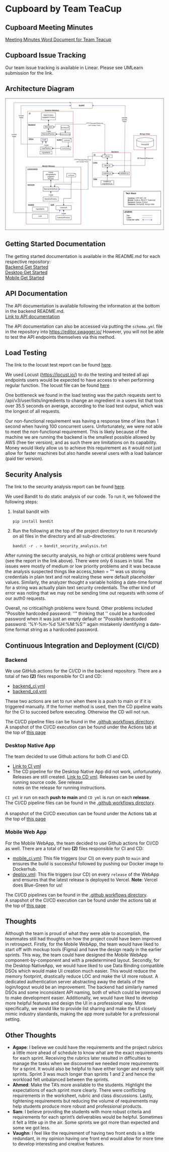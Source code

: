# Cupboard by Team TeaCup

## Cupboard Meeting Minutes

[Meeting Minutes Word Document for Team Teacup](https://umanitoba-my.sharepoint.com/:w:/g/personal/seoa_myumanitoba_ca/ES0XvzVCruJMvQMZnQftuaMBZt7z6owPIiaymP5jdOUhIw?e=Qlf8kV)

## Cupboard Issue Tracking

Our team issue tracking is available in Linear. Please see UMLearn submission for the link.

## Architecture Diagram

![Architecture Diagram](/docs/images/sprint_3/Sprint_3_Architecture.jpg)

## Getting Started Documentation

The getting started documentation is available in the README.md for each respective repository:  
[Backend Get Started](https://github.com/COMP4350-Team2/Backend#getting-started)  
[Desktop Get Started](https://github.com/COMP4350-Team2/Desktop-NativeApp#requirements)  
[Mobile Get Started](https://github.com/COMP4350-Team2/Mobile-Webapp#prerequisites)

## API Documentation
The API documentation is available following the information at the bottom in the backend README.md.  
[Link to API documentation](https://github.com/COMP4350-Team2/Backend#api-documentation)

The API documentation can also be accessed via putting the `schema.yml` file in the repository into https://editor.swagger.io/ However, you will not be able to test the API endpoints themselves via this method.

## Load Testing
The link to the locust test report can be found [here](/docs/sprint_3_reports/Load_testing_report.txt).  

We used Locust (https://locust.io/) to do the testing and tested all api endpoints users would be expected to have access to when performing regular function. The locust file can be found [here](https://github.com/COMP4350-Team2/Backend/blob/main/locustfile.py)   

One bottleneck we found in the load testing was the patch requests sent to /api/v3/user/lists/ingredients to change an ingredient in a users list that took over 35.5 seconds on average, according to the load test output, which was the longest of all requests. 

Our non-functional requirement was having a response time of less than 1 second when having 100 concurrent users. Unfortunately, we were not able to meet the non-functional requirement. This is likely because of the machine we are running the backend is the smallest possible allowed by AWS (free tier version), and as such there are limitations on its capability. Money would likely allow us to achieve this requirement as it would not just allow for faster machines but also handle several users with a load balancer (paid tier version). 

## Security Analysis
The link to the security analysis report can be found [here](/docs/sprint_3_reports/Bandit_security_analysis.txt).

We used Bandit to do static analysis of our code. To run it, we followed the following steps:
1. Install bandit with
   ```
   pip install bandit
   ```
2. Run the following at the top of the project directory to run it recursivly on all files in the directory and all sub-directories.
   ```
   bandit -r . > bandit_security_analysis.txt
   ```

After running the security analysis, no high or critical problems were found (see the report in the link above). There were only 6 issues in total. The issues were mostly of medium or low priority problems and it was because the analysis suspected things like access_token = "" was us storing credentials in plain text and not realizing these were default placeholder values. Similarly, the analyzer thought a variable holding a date-time format for a string was actually plain text security credentials. The other kind of error was noting that we may not be sending time out requests with some of our auth0 requests. 

Overall, no critical/high problems were found. Other problems included "Possible hardcoded password: ''" thinking that '' could be a hardcoded password when it was just an empty default or "Possible hardcoded password: '%Y-%m-%d %H:%M:%S'" again mistakenly identifying a date-time format string as a hardcoded password.

## Continuous Integration and Deployment (CI/CD)
### Backend
We use GitHub actions for the CI/CD in the backend repository. There are a total of two **(2)** files responsible for CI and CD:
- [backend_ci.yml](https://github.com/COMP4350-Team2/Backend/blob/5158f66f84867b1eaa143da00eb6c5e252ee542b/.github/workflows/backend_ci.yml)
- [backend_cd.yml](https://github.com/COMP4350-Team2/Backend/blob/5158f66f84867b1eaa143da00eb6c5e252ee542b/.github/workflows/backend_cd.yml)  

These two actions are set to run when there is a push to main or if it is triggered manually. If the former method is used, then the CD pipeline waits for the CI to succeed before executing. Otherwise the CD will not run.  

The CI/CD pipeline files can be found in the [.github workflows directory](https://github.com/COMP4350-Team2/Backend/tree/5158f66f84867b1eaa143da00eb6c5e252ee542b/.github/workflows).  
A snapshot of the CI/CD execution can be found under the Actions tab at the top of [this page](https://github.com/COMP4350-Team2/Backend/actions)

### Desktop Native App
The team decided to use Github actions for both CI and CD. 
- [Link to CI yml](https://github.com/COMP4350-Team2/Desktop-NativeApp/blob/7e2025cf1ff3855152cc3a7409dc519dbb2c820f/.github/workflows/desktop_ci.yml) 
- The CD pipeline for the Desktop Native App did not work, unfortunately. Releases are still created. [Link to CD yml](https://github.com/COMP4350-Team2/Desktop-NativeApp/blob/7e2025cf1ff3855152cc3a7409dc519dbb2c820f/.github/workflows/desktop_cd.yml). Releases can be used by running source code. See release</br>notes on the release for running instructions.</br>

`CI yml` ir run on each **push to main** and `CD yml` is run on each **release**. </br>
The CI/CD pipeline files can be found in the [.github workflows directory](https://github.com/COMP4350-Team2/Desktop-NativeApp/tree/7e2025cf1ff3855152cc3a7409dc519dbb2c820f/.github/workflows).</br>  
A snapshot of the CI/CD execution can be found under the Actions tab at the top of [this page](https://github.com/COMP4350-Team2/Desktop-NativeApp/actions)


### Mobile Web App
For the Mobile WebApp, the team decided to use Github actions for CI/CD as well. There are a total of two **(2)** files responsible for CI and CD:
- [mobile_ci.yml](https://github.com/COMP4350-Team2/Mobile-Webapp/blob/2681ccc32c4f92eac14eb1684b0214e5b138e668/.github/workflows/mobile_ci.yml): This file triggers (our CI) on every push to `main` and ensures the build is successful followed by pushing our Docker image to Dockerhub. 
- [deploy.yml](https://github.com/COMP4350-Team2/Mobile-Webapp/blob/2681ccc32c4f92eac14eb1684b0214e5b138e668/.github/workflows/deploy.yml): This file triggers (our CD) on every `release` of the WebApp and ensures that the latest release is deployed to Vercel. **Note**: Vercel does Blue-Green for us!

The CI/CD pipelines can be found in the [.github workflows directory](https://github.com/COMP4350-Team2/Mobile-Webapp/tree/2681ccc32c4f92eac14eb1684b0214e5b138e668/.github/workflows).  
A snapshot of the CI/CD execution can be found under the actions tab at the top of [this page](https://github.com/COMP4350-Team2/Mobile-Webapp/actions)

## Thoughts
Although the team is proud of what they were able to accomplish, the teammates still had thoughts on how the project could have been improved in retrospect. Firstly, for the Mobile WebApp, the team would have liked to start off with mockup tools (Figma) and have the design ready in the earlier sprints. This way, the team could have designed the Mobile WebApp component-by-component and with a predetermined layout. Secondly, for the Desktop NativeApp, we would have liked to use Data Binding compatible DSOs which would make UI creation much easier. This would reduce the memory footprint, drastically reduce LOC and make the UI more robust. A dedicated authentication server abstracting away the details of the login/logout would be an improvement. The backend had similarly named DSOs and some inconsistent API naming, both of which could be improved to make development easier. Additionally, we would have liked to develop more helpful features and design the UI in a professional way. More specifically, we would like to provide list sharing and make the UI closely mimic industry standards, making the app more suitable for a professional setting. 

## Other Thoughts
- **Agape**: I believe we could have the requirements and the project rubrics a little more ahead of schedule to know what are the exact requirements for each sprint. Receiving the rubrics later resulted in difficulties to manage the tasks when we discovered we needed more requirements for a sprint. It would also be helpful to have either longer and evenly split sprints. Sprint 3 was much longer than sprints 1 and 2 and hence the workload felt unbalanced between the sprints.
- **Ahmed**: Make the TA’s more available to the students. Highlight the expectations of each sprint more clearly. There were conflicting requirements in the worksheet, rubric and class discussions. Lastly, tightening requirements but reducing the volume of requirements may help students produce more robust and professional products. 
- **Sam**: I believe providing the students with more robust criteria and requirements for each sprint’s deliverables would be helpful. Sometimes it felt a little up in the air. Some sprints we got more than expected and some we got less. 
- **Vaughn**: I feel like the requirement of having two front ends is a little redundant, in my opinion having one front end would allow for more time to develop interesting and creative features. 